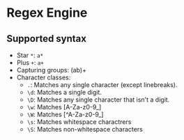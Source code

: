 # Regex Engine

## Supported syntax
* Star `*`: `a*`
* Plus `+`: `a+`
* Capturing groups: (ab)+
* Character classes:
    * `.`: Matches any single character (except linebreaks).
    * `\d`: Matches a single digit.
    * `\D`: Matches any single character that isn't a digit.
    * `\w`: Matches [A-Za-z0-9_]
    * `\W`: Matches [^A-Za-z0-9_] 
    * `\s`: Matches whitespace charactrers
    * `\S`: Matches non-whitespace characters